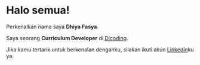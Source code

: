 # Halo semua! 

Perkenalkan nama saya **Dhiya Fasya**.<br>

Saya seorang **Curriculum Developer** di [Dicoding](https://www.dicoding.com/).<br>

Jika kamu tertarik untuk berkenalan denganku, silakan ikuti akun [Linkedin](https://www.linkedin.com/in/dhiya-fasya-50b358307/)ku ya.
